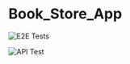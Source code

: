 # Book_Store_App

![E2E Tests](https://user-images.githubusercontent.com/76437803/177016379-bee8caba-3f15-422e-a128-c5ca333660cf.PNG)


![API Test](https://user-images.githubusercontent.com/76437803/177016387-3532f369-4bae-4c97-ac1e-5a80c86ec3fa.PNG)
